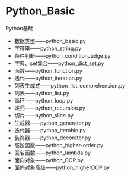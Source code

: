 # Python_Basic

Python基础

- 数据类型——python_basic.py
- 字符串——python_string.py
- 条件判断——python_conditionJudge.py
- 字典、set集合——python_dict_set.py
- 函数——python_function.py
- 迭代——python_iteration.py
- 列表生成式——python_list_comprehension.py
- 列表——python_list.py
- 循环——python_loop.py
- 递归——python_recursion.py
- 切片——python_slice.py
- 生成器——python_generator.py
- 迭代器——python_iterable.py
- 装饰器——python_decorator.py
- 高阶函数——python_higher-order.py
- 匿名函数——python_lambda.py
- 面向对象——python_OOP.py
- 面向对象高级——python_higherOOP.py